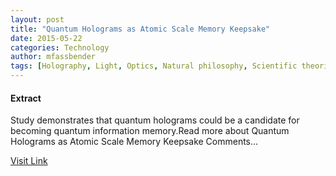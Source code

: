 ```yaml
---
layout: post
title: "Quantum Holograms as Atomic Scale Memory Keepsake"
date: 2015-05-22
categories: Technology
author: mfassbender
tags: [Holography, Light, Optics, Natural philosophy, Scientific theories, Scientific method, Particle physics, Theoretical physics, Solid state engineering, Physics, Applied and interdisciplinary physics, Mechanics, Cognitive science, Science, Atomic molecular and optical physics, Physical sciences, Modern physics, Quantum mechanics, Electromagnetic radiation]
---
```





#### Extract
>
Study demonstrates that quantum holograms could be a candidate for becoming quantum information memory.Read more about Quantum Holograms as Atomic Scale Memory Keepsake Comments...



[Visit Link](http://www.pddnet.com/news/2014/10/quantum-holograms-atomic-scale-memory-keepsake)


